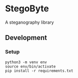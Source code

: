 # StegoByte

A steganography library


## Development

### Setup

```
python3 -m venv env
source env/bin/activate
pip install -r requirements.txt
```